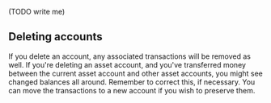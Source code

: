 (TODO write me)

## Deleting accounts

If you delete an account, any associated transactions will be removed as well. If you're deleting an asset account, and you've transferred money between the current asset account and other asset accounts, you might see changed balances all around. Remember to correct this, if necessary. You can move the transactions to a new account if you wish to preserve them.
